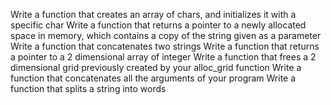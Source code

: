 Write a function that creates an array of chars, and initializes it with a specific char
Write a function that returns a pointer to a newly allocated space in memory, which contains a copy of the string given as a parameter
Write a function that concatenates two strings
Write a function that returns a pointer to a 2 dimensional array of integer
Write a function that frees a 2 dimensional grid previously created by your alloc_grid function
Write a function that concatenates all the arguments of your program
Write a function that splits a string into words
